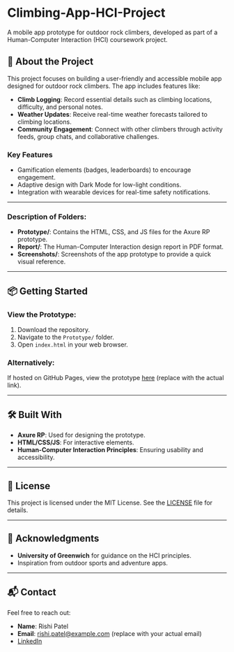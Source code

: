 # Climbing-App-HCI-Project

A mobile app prototype for outdoor rock climbers, developed as part of a Human-Computer Interaction (HCI) coursework project.

## 🚀 About the Project

This project focuses on building a user-friendly and accessible mobile app designed for outdoor rock climbers. The app includes features like:
- **Climb Logging**: Record essential details such as climbing locations, difficulty, and personal notes.
- **Weather Updates**: Receive real-time weather forecasts tailored to climbing locations.
- **Community Engagement**: Connect with other climbers through activity feeds, group chats, and collaborative challenges.

### Key Features
- Gamification elements (badges, leaderboards) to encourage engagement.
- Adaptive design with Dark Mode for low-light conditions.
- Integration with wearable devices for real-time safety notifications.

---


### Description of Folders:
- **Prototype/**: Contains the HTML, CSS, and JS files for the Axure RP prototype.
- **Report/**: The Human-Computer Interaction design report in PDF format.
- **Screenshots/**: Screenshots of the app prototype to provide a quick visual reference.

---

## 📦 Getting Started

### View the Prototype:
1. Download the repository.
2. Navigate to the `Prototype/` folder.
3. Open `index.html` in your web browser.

### Alternatively:
If hosted on GitHub Pages, view the prototype [here](https://username.github.io/Climbing-App-HCI-Project/) (replace with the actual link).

---

## 🛠️ Built With
- **Axure RP**: Used for designing the prototype.
- **HTML/CSS/JS**: For interactive elements.
- **Human-Computer Interaction Principles**: Ensuring usability and accessibility.

---

## 📝 License
This project is licensed under the MIT License. See the [LICENSE](LICENSE) file for details.

---

## 🙌 Acknowledgments
- **University of Greenwich** for guidance on the HCI principles.
- Inspiration from outdoor sports and adventure apps.

---

## 📬 Contact
Feel free to reach out:
- **Name**: Rishi Patel
- **Email**: rishi.patel@example.com (replace with your actual email)
- [LinkedIn](https://linkedin.com/in/rishi4227)


